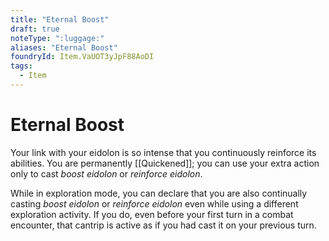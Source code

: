 ```yaml
---
title: "Eternal Boost"
draft: true
noteType: ":luggage:"
aliases: "Eternal Boost"
foundryId: Item.VaUOT3yJpF88AoDI
tags:
  - Item
---
```


# Eternal Boost

Your link with your eidolon is so intense that you continuously reinforce its abilities. You are permanently [[Quickened]]; you can use your extra action only to cast _boost eidolon_ or _reinforce eidolon_.

While in exploration mode, you can declare that you are also continually casting _boost eidolon_ or _reinforce eidolon_ even while using a different exploration activity. If you do, even before your first turn in a combat encounter, that cantrip is active as if you had cast it on your previous turn.
